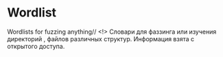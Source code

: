 # Wordlist
Wordlists for fuzzing anything// 
<!>
Словари для фаззинга или изучения директорий , файлов различных структур. 
Информация взята с открытого доступа.
